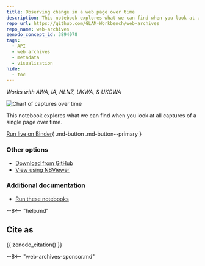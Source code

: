 ```yaml
---
title: Observing change in a web page over time
description: This notebook explores what we can find when you look at all captures of a single page over time.
repo_url: https://github.com/GLAM-Workbench/web-archives
repo_name: web-archives
zenodo_concept_id: 3894078
tags:
  - API
  - web archives
  - metadata
  - visualisation
hide:
  - toc
---
```


*Works with AWA, IA, NLNZ, UKWA, & UKGWA*

![Chart of captures over time](../images/webarchives-changeovertime.png)

This notebook explores what we can find when you look at all captures of a single page over time.

[Run live on Binder](https://mybinder.org/v2/gh/GLAM-Workbench/web-archives/master?urlpath=/lab/tree/change_in_a_page_over_time.ipynb){ .md-button .md-button--primary }

### Other options

* [Download from GitHub](https://github.com/GLAM-Workbench/web-archives/blob/master/change_in_a_page_over_time.ipynb)
* [View using NBViewer](https://nbviewer.jupyter.org/github/GLAM-Workbench/web-archives/blob/master/change_in_a_page_over_time.ipynb)

### Additional documentation

* [Run these notebooks](../#run-these-notebooks)

--8<-- "help.md"

## Cite as

{{ zenodo_citation() }}

--8<-- "web-archives-sponsor.md"